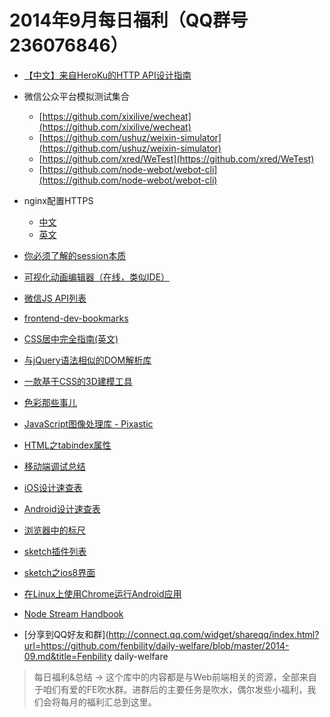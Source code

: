 # 2014年9月每日福利（QQ群号236076846）

- [【中文】来自HeroKu的HTTP API设计指南](http://get.jobdeer.com/343.get)
- 微信公众平台模拟测试集合
  - [https://github.com/xixilive/wecheat](https://github.com/xixilive/wecheat)
  - [https://github.com/ushuz/weixin-simulator](https://github.com/ushuz/weixin-simulator)
  - [https://github.com/xred/WeTest](https://github.com/xred/WeTest)
  - [https://github.com/node-webot/webot-cli](https://github.com/node-webot/webot-cli)

- nginx配置HTTPS
  - [中文](http://nginx.org/cn/docs/http/configuring_https_servers.html)
  - [英文](http://nginx.org/en/docs/http/configuring_https_servers.html)

- [你必须了解的session本质](http://www.freebuf.com/articles/web/10369.html)
- [可视化动画编辑器（在线，类似IDE）](http://www.nodefire.com/nf.html)
- [微信JS API列表](https://github.com/zxlie/WeixinApi)
- [frontend-dev-bookmarks](https://github.com/dypsilon/frontend-dev-bookmarks)
- [CSS居中完全指南(英文)](http://css-tricks.com/centering-css-complete-guide/)
- [与jQuery语法相似的DOM解析库](https://github.com/cheeriojs/cheerio)
- [一款基于CSS的3D建模工具](http://tridiv.com/)
- [色彩那些事儿](http://www.ui.cn/project.php?id=23071)
- [JavaScript图像处理库 - Pixastic](http://www.pixastic.com/lib/)
- [HTML之tabindex属性](http://www.paciellogroup.com/blog/2014/08/using-the-tabindex-attribute)
- [移动端调试总结](http://www.smashingmagazine.com/2014/09/03/testing-mobile-emulators-simulators-remote-debugging)
- [iOS设计速查表](http://www.doubleencore.com/2014/08/ios-design-cheat-sheet/)
- [Android设计速查表](http://www.doubleencore.com/2014/01/android-design-cheat-sheet/)
- [浏览器中的标尺](http://felixniklas.com/dimensions/)
- [sketch插件列表](http://sketchcn.com/sketch-tips-tricks-1.html)
- [sketch之ios8界面](https://github.com/rafaelconde/ios8-ui-kit#updated-to-ios-8-gm-and-iphone-66-plus)
- [在Linux上使用Chrome运行Android应用](http://ippotsuko.com/blog/run-android-app-on-linux/)
- [Node Stream Handbook](https://github.com/substack/stream-handbook)

- [分享到QQ好友和群](http://connect.qq.com/widget/shareqq/index.html?url=https://github.com/fenbility/daily-welfare/blob/master/2014-09.md&title=Fenbility daily-welfare

> 每日福利&总结 -> 这个库中的内容都是与Web前端相关的资源，全部来自于咱们有爱的FE吹水群。进群后的主要任务是吹水，偶尔发些小福利，我们会将每月的福利汇总到这里。
